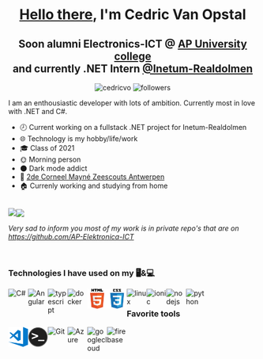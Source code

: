 <h1 align="center"><a href="https://i1.wp.com/nerdbot.com/wp-content/uploads/2020/01/1r3fn3-e1579990017466.jpg?fit=786%2C499&ssl=">Hello there</a>, I'm Cedric Van Opstal</h1>
<h2 align="center">Soon alumni Electronics-ICT @ <a href="https://www.ap.be/" target="blank">AP University college</a> 
    <br>and currently .NET Intern <a href="https://www.realdolmen.com/">@Inetum-Realdolmen</a></h2>

<p align="center">
    <img src="https://komarev.com/ghpvc/?username=CedricVO" alt="cedricvo" /> 
    <img alt="followers" src="https://img.shields.io/github/followers/CedricVO?style=social"/> 
</p>

I am an enthousiastic developer with lots of ambition. Currently most in love with .NET and C#. 
- 🕗 Current working on a fullstack .NET project for Inetum-Realdolmen
- 🌐 Technology is my hobby/life/work
- 🎓 Class of 2021
- 🌞 Morning person
- 🌑 Dark mode addict
- 🚣‍ <a href="https://zeescouts2.be/">2de Corneel Mayné Zeescouts Antwerpen</a>
- 🏠 Currenly working and studying from home

<br>

<img align="left" src="https://github-readme-statistics-brown.vercel.app/api?username=CedricVO&count_private=true&show_icons=true&hide_border=true&theme=dark"/>
<img align="center" src="https://github-readme-stats.vercel.app/api/top-langs/?username=CedricVO&theme=dark&layout=compact&hide_border=true" />

*Very sad to inform you most of my work is in private repo's that are on https://github.com/AP-Elektronica-ICT*

<br>

### Technologies I have used on my 🖥&💻
<img align="left" alt="C#" width="40px" src="https://upload.wikimedia.org/wikipedia/commons/4/4f/Csharp_Logo.png"/> 
<img align="left" alt="Angular" width="40px" src="https://raw.githubusercontent.com/angular/angular/master/aio/src/assets/images/logos/angular/angular.png"/>
<img align="left" alt="typescript" width="40px" src="https://upload.wikimedia.org/wikipedia/commons/thumb/4/4c/Typescript_logo_2020.svg/1200px-Typescript_logo_2020.svg.png"/>
<img align="left" alt="docker" width="40px" src="https://axxius.nl/wp-content/uploads/2018/09/docker-logo.png"/>
<img align="left" alt="HTML5" width="40px" src="https://raw.githubusercontent.com/github/explore/80688e429a7d4ef2fca1e82350fe8e3517d3494d/topics/html/html.png"/>
<img align="left" alt="CSS3" width="40px" src="https://raw.githubusercontent.com/github/explore/80688e429a7d4ef2fca1e82350fe8e3517d3494d/topics/css/css.png" />
<img align="left" alt="linux" width="40px" src="https://www.vectorlogo.zone/logos/linux/linux-icon.svg" />
<img align="left" alt="ionic" width="40px" src="https://www.vectorlogo.zone/logos/ionicframework/ionicframework-icon.svg" />
<img align="left" alt="nodejs" width="40px" src="https://www.vectorlogo.zone/logos/nodejs/nodejs-icon.svg" />
<img align="left" alt="python" width="40px" src="https://www.vectorlogo.zone/logos/python/python-icon.svg" />

<br>

### Favorite tools
<img align="left" alt="Visual Studio Code" width="40px" src="https://raw.githubusercontent.com/github/explore/80688e429a7d4ef2fca1e82350fe8e3517d3494d/topics/visual-studio-code/visual-studio-code.png" />
<img align="left" alt="Terminal" width="40px" src="https://raw.githubusercontent.com/github/explore/80688e429a7d4ef2fca1e82350fe8e3517d3494d/topics/terminal/terminal.png" />
<img align="left" alt="Git" width="40px" src="https://www.vectorlogo.zone/logos/git-scm/git-scm-icon.svg" />
<img align="left" alt="Azure" width="40px" src="https://www.vectorlogo.zone/logos/microsoft_azure/microsoft_azure-icon.svg" />
<img align="left" alt="googlecloud" width="40px" src="https://www.vectorlogo.zone/logos/google_cloud/google_cloud-icon.svg"/>
<img align="left" alt="firebase" width="40px" src="https://www.vectorlogo.zone/logos/firebase/firebase-icon.svg"/>

<!--
**CedricVO/CedricVO** is a ✨ _special_ ✨ repository because its `README.md` (this file) appears on your GitHub profile.

Here are some ideas to get you started:

- 🔭 I’m currently working on ...
- 🌱 I’m currently learning ...
- 👯 I’m looking to collaborate on ...
- 🤔 I’m looking for help with ...
- 💬 Ask me about ...
- 📫 How to reach me: ...
- 😄 Pronouns: ...
- ⚡ Fun fact: ...
-->
